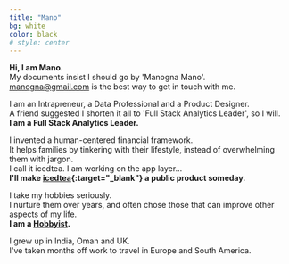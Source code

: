 ```yaml
---
title: "Mano"
bg: white
color: black
# style: center
---
```


**Hi, I am Mano.**\
My documents insist I should go by 'Manogna Mano'.\
<manogna@gmail.com> is the best way to get in touch with me.

I am an Intrapreneur, a Data Professional and a Product Designer.\
A friend suggested I shorten it all to 'Full Stack Analytics Leader', so I will.\
**I am a Full Stack Analytics Leader.**

I invented a human-centered financial framework.\
It helps families by tinkering with their lifestyle, instead of overwhelming them with jargon.\
I call it icedtea. I am working on the app layer...\
**I'll make [icedtea](https://icedtea.app){:target="_blank"} a public product someday.**

I take my hobbies seriously.\
I nurture them over years, and often chose those that can improve other aspects of my life.\
**I am a [Hobbyist](#hobbies).**

I grew up in India, Oman and UK.\
I've taken months off work to travel in Europe and South America.

